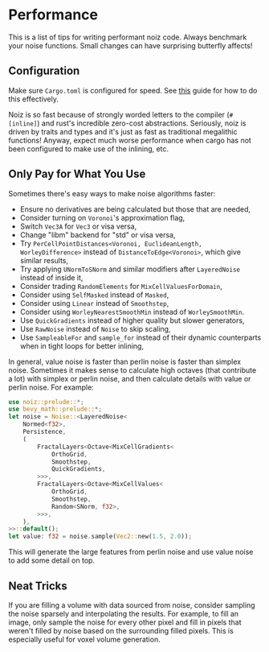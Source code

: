 # Performance

This is a list of tips for writing performant noiz code.
Always benchmark your noise functions.
Small changes can have surprising butterfly affects!

## Configuration

Make sure `Cargo.toml` is configured for speed.
See [this](https://github.com/lineality/rust_compile_optimizations_cheatsheet) guide for how to do this effectively.

Noiz is so fast because of strongly worded letters to the compiler (`#[inline]`) and rust's incredible zero-cost abstractions.
Seriously, noiz is driven by traits and types and it's just as fast as traditional megalithic functions!
Anyway, expect much worse performance when cargo has not been configured to make use of the inlining, etc.

## Only Pay for What You Use

Sometimes there's easy ways to make noise algorithms faster:

- Ensure no derivatives are being calculated but those that are needed,
- Consider turning on `Voronoi`'s approximation flag,
- Switch `Vec3A` for `Vec3` or visa versa,
- Change "libm" backend for "std" or visa versa,
- Try `PerCellPointDistances<Voronoi, EuclideanLength, WorleyDifference>` instead of `DistanceToEdge<Voronoi>`, which give similar results,
- Try applying `UNormToSNorm` and similar modifiers after `LayeredNoise` instead of inside it,
- Consider trading `RandomElements` for `MixCellValuesForDomain`,
- Consider using `SelfMasked` instead of `Masked`,
- Consider using `Linear` instead of `Smoothstep`,
- Consider using `WorleyNearestSmoothMin` instead of `WorleySmoothMin`.
- Use `QuickGradients` instead of higher quality but slower generators,
- Use `RawNoise` instead of `Noise` to skip scaling,
- Use `SampleableFor` and `sample_for` instead of their dynamic counterparts when in tight loops for better inlining,

In general, value noise is faster than perlin noise is faster than simplex noise.
Sometimes it makes sense to calculate high octaves (that contribute a lot) with simplex or perlin noise, and then calculate details with value or perlin noise.
For example:

```rust
use noiz::prelude::*;
use bevy_math::prelude::*;
let noise = Noise::<LayeredNoise<
    Normed<f32>,
    Persistence,
    (
        FractalLayers<Octave<MixCellGradients<
            OrthoGrid,
            Smoothstep,
            QuickGradients,
        >>>,
        FractalLayers<Octave<MixCellValues<
            OrthoGrid,
            Smoothstep,
            Random<SNorm, f32>,
        >>>,
    ),
>>::default();
let value: f32 = noise.sample(Vec2::new(1.5, 2.0));
```

This will generate the large features from perlin noise and use value noise to add some detail on top.

## Neat Tricks

If you are filling a volume with data sourced from noise, consider sampling the noise sparsely and interpolating the results.
For example, to fill an image, only sample the noise for every other pixel and fill in pixels that weren't filled by noise based on the surrounding filled pixels.
This is especially useful for voxel volume generation.
